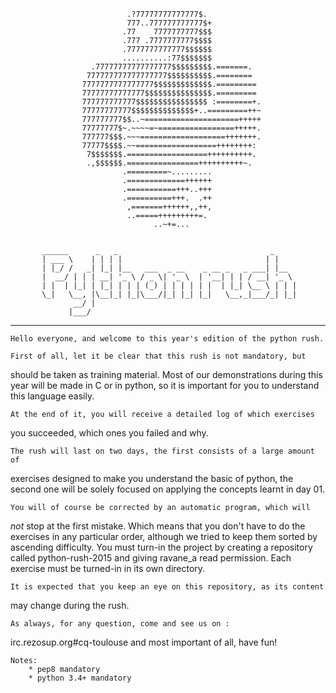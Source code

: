 

                              .?77777777777777$.
                              777..777777777777$+
                             .77    7777777777$$$
                             .777 .7777777777$$$$
                             .7777777777777$$$$$$
                             ..........:77$$$$$$$
                      .77777777777777777$$$$$$$$$.=======.
                     777777777777777777$$$$$$$$$$.========
                    7777777777777777$$$$$$$$$$$$$.=========
                    77777777777777$$$$$$$$$$$$$$$.=========
                    777777777777$$$$$$$$$$$$$$$$ :========+.
                    77777777777$$$$$$$$$$$$$$+..=========++~
                    777777777$$..~=====================+++++
                    77777777$~.~~~~=~=================+++++.
                    777777$$$.~~~===================+++++++.
                    77777$$$$.~~==================++++++++:
                     7$$$$$$$.==================++++++++++.
                     .,$$$$$$.================++++++++++~.
                             .=========~.........
                             .=============++++++
                             .===========+++..+++
                             .==========+++.  .++
                              ,=======++++++,,++,
                              ..=====+++++++++=.
                                    ..~+=...


           ______      _   _                                  _
           | ___ \    | | | |                                | |
           | |_/ /   _| |_| |__   ___  _ __    _ __ _   _ ___| |__
           |  __/ | | | __| '_ \ / _ \| '_ \  | '__| | | / __| '_ \
           | |  | |_| | |_| | | | (_) | | | | | |  | |_| \__ \ | | |
           \_|   \__, |\__|_| |_|\___/|_| |_| |_|   \__,_|___/_| |_|
                  __/ |
                 |___/

-------------------------------------------------------------------------------

	Hello everyone, and welcome to this year's edition of the python rush.

	First of all, let it be clear that this rush is not mandatory, but
should be taken as training material. Most of our demonstrations during this
year will be made in C or in python, so it is important for you to understand
this language easily.

	At the end of it, you will receive a detailed log of which exercises
you succeeded, which ones you failed and why.

	The rush will last on two days, the first consists of a large amount of
exercises designed to make you understand the basic of python, the second
one will be solely focused on applying the concepts learnt in day 01.

	You will of course be corrected by an automatic program, which will
_not_ stop at the first mistake. Which means that you don't have to do the
exercises in any particular order, although we tried to keep them sorted by
ascending difficulty.
	You must turn-in the project by creating a repository called
python-rush-2015 and giving ravane_a read permission.
	Each exercise must be turned-in in its own directory.

	It is expected that you keep an eye on this repository, as its content
may change during the rush.

	As always, for any question, come and see us on :
irc.rezosup.org#cq-toulouse and most important of all, have fun!


    Notes:
        * pep8 mandatory
        * python 3.4+ mandatory
